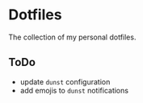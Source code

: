 Dotfiles
===

The collection of my personal dotfiles.

## ToDo
- update `dunst` configuration
- add emojis to `dunst` notifications

